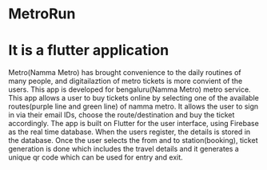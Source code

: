 # MetroRun
# It is a flutter application
Metro(Namma Metro) has brought convenience to the daily routines of many people, and digitailaztion of metro tickets is more convient of the users.
This app is developed for bengaluru(Namma Metro) metro service.
This app allows a user to buy tickets online by selecting one of the available routes(purple line and green line) of namma metro.
It allows the user to sign in via their email IDs, choose the route/destination and buy the ticket accordingly.
The app is built on Flutter for the user interface, using Firebase as the real time database.
When the users register, the details is stored in the database.
Once the user selects the from and to station(booking), ticket generation is done which includes the travel details and it generates a unique qr code which can be used for entry and exit.
